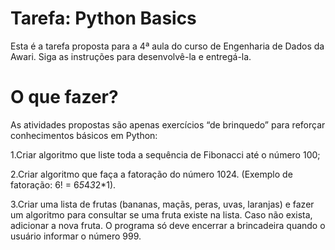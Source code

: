 # Tarefa: Python Basics
Esta é a tarefa proposta para a 4ª aula do curso de Engenharia de Dados da Awari. Siga as instruções para desenvolvê-la e entregá-la.

# O que fazer?
As atividades propostas são apenas exercícios “de brinquedo” para reforçar conhecimentos básicos em Python:

1.Criar algoritmo que liste toda a sequência de Fibonacci até o número 100;

2.Criar algoritmo que faça a fatoração do número 1024. (Exemplo de fatoração: 6! = 6*5*4*3*2*1).

3.Criar uma lista de frutas (bananas, maçãs, peras, uvas, laranjas) e fazer um algoritmo para consultar se uma fruta existe na lista. Caso não exista, adicionar a nova fruta. O programa só deve encerrar a brincadeira quando o usuário informar o número 999.
